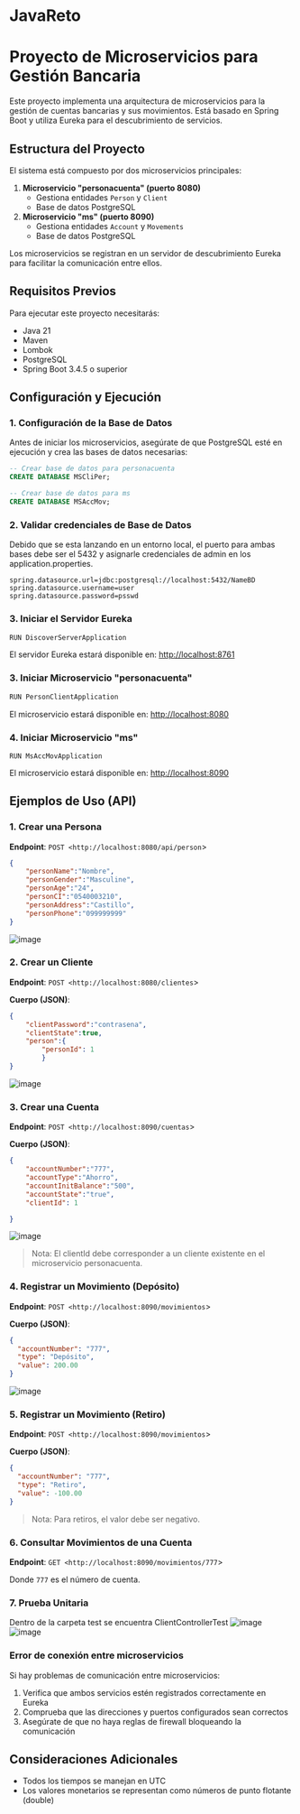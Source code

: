 # JavaReto

# Proyecto de Microservicios para Gestión Bancaria

Este proyecto implementa una arquitectura de microservicios para la gestión de cuentas bancarias y sus movimientos. Está basado en Spring Boot y utiliza Eureka para el descubrimiento de servicios.

## Estructura del Proyecto

El sistema está compuesto por dos microservicios principales:

1. **Microservicio "personacuenta" (puerto 8080)**
    - Gestiona entidades `Person` y `Client`
    - Base de datos PostgreSQL
2. **Microservicio "ms" (puerto 8090)**
    - Gestiona entidades `Account` y `Movements`
    - Base de datos PostgreSQL

Los microservicios se registran en un servidor de descubrimiento Eureka para facilitar la comunicación entre ellos.

## Requisitos Previos

Para ejecutar este proyecto necesitarás:

- Java 21
- Maven
- Lombok
- PostgreSQL
- Spring Boot 3.4.5 o superior

## Configuración y Ejecución

### 1. Configuración de la Base de Datos

Antes de iniciar los microservicios, asegúrate de que PostgreSQL esté en ejecución y crea las bases de datos necesarias:

```sql
-- Crear base de datos para personacuenta
CREATE DATABASE MSCliPer;

-- Crear base de datos para ms
CREATE DATABASE MSAccMov;

```
### 2. Validar credenciales de Base de Datos

Debido que se esta lanzando en un entorno local, el puerto para ambas bases debe ser el 5432 y asignarle credenciales de admin
en los application.properties.
```
spring.datasource.url=jdbc:postgresql://localhost:5432/NameBD
spring.datasource.username=user
spring.datasource.password=psswd
```

### 3. Iniciar el Servidor Eureka

```bash
RUN DiscoverServerApplication

```

El servidor Eureka estará disponible en: [http://localhost:8761](http://localhost:8761/)

### 3. Iniciar Microservicio "personacuenta"

```bash
RUN PersonClientApplication

```

El microservicio estará disponible en: [http://localhost:8080](http://localhost:8080/)

### 4. Iniciar Microservicio "ms"

```
RUN MsAccMovApplication

```

El microservicio estará disponible en: [http://localhost:8090](http://localhost:8090/)

## Ejemplos de Uso (API)

### 1. Crear una Persona
**Endpoint**: `POST <http://localhost:8080/api/person`>
```json
{
    "personName":"Nombre",
    "personGender":"Masculine",
    "personAge":"24",
    "personCI":"0540003210",
    "personAddress":"Castillo",
    "personPhone":"099999999"
}
```
![image](https://github.com/user-attachments/assets/2846e7fc-51d7-4be8-ac25-9aa490df25bb)

### 2. Crear un Cliente

**Endpoint**: `POST <http://localhost:8080/clientes`>

**Cuerpo (JSON)**:

```json
{
    "clientPassword":"contrasena",
    "clientState":true,  
    "person":{
        "personId": 1
        }
}

```
![image](https://github.com/user-attachments/assets/7be27c2b-2eb2-4adc-ac61-ed8bf3a68f07)

### 3. Crear una Cuenta

**Endpoint**: `POST <http://localhost:8090/cuentas`>

**Cuerpo (JSON)**:

```json
{
    "accountNumber":"777",
    "accountType":"Ahorro",
    "accountInitBalance":"500",
    "accountState":"true",
    "clientId": 1

}

```
![image](https://github.com/user-attachments/assets/a0adf686-f16d-47ea-b9e3-cb502cb15b76)

> Nota: El clientId debe corresponder a un cliente existente en el microservicio personacuenta.
> 

### 4. Registrar un Movimiento (Depósito)

**Endpoint**: `POST <http://localhost:8090/movimientos`>

**Cuerpo (JSON)**:

```json
{
  "accountNumber": "777",
  "type": "Depósito",
  "value": 200.00
}

```
![image](https://github.com/user-attachments/assets/c93bb740-1c4d-415a-bce0-3dcb65006e80)


### 5. Registrar un Movimiento (Retiro)

**Endpoint**: `POST <http://localhost:8090/movimientos`>

**Cuerpo (JSON)**:

```json
{
  "accountNumber": "777",
  "type": "Retiro",
  "value": -100.00
}

```

> Nota: Para retiros, el valor debe ser negativo. 
> 

### 6. Consultar Movimientos de una Cuenta

**Endpoint**: `GET <http://localhost:8090/movimientos/777`>

Donde `777` es el número de cuenta.

### 7. Prueba Unitaria
Dentro de la carpeta test se encuentra ClientControllerTest
![image](https://github.com/user-attachments/assets/3fe533cc-6e67-43a7-b252-a06098d7e3b6)
![image](https://github.com/user-attachments/assets/0f9cbb09-4e92-4e41-8d3b-ae9614d8543d)



### Error de conexión entre microservicios

Si hay problemas de comunicación entre microservicios:

1. Verifica que ambos servicios estén registrados correctamente en Eureka
2. Comprueba que las direcciones y puertos configurados sean correctos
3. Asegúrate de que no haya reglas de firewall bloqueando la comunicación

## Consideraciones Adicionales

- Todos los tiempos se manejan en UTC
- Los valores monetarios se representan como números de punto flotante (double)
